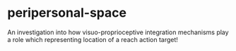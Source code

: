 # peripersonal-space
An investigation into how visuo-proprioceptive integration mechanisms play a role which representing location of a reach action target!
